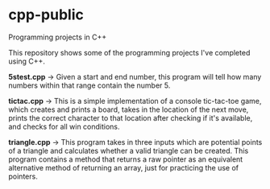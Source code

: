 # cpp-public
Programming projects in C++

This repository shows some of the programming projects I've completed using C++.

<strong>5stest.cpp</strong> -> Given a start and end number, this program will tell how many numbers within that range contain the number 5.

<strong>tictac.cpp</strong> -> This is a simple implementation of a console tic-tac-toe game, which creates and prints a board, takes in the location of the next move, prints the correct character to that location after checking if it's available, and checks for all win conditions.

<strong>triangle.cpp</strong> -> This program takes in three inputs which are potential points of a triangle and calculates whether a valid triangle can be created. This program contains a method that returns a raw pointer as an equivalent alternative method of returning an array, just for practicing the use of pointers.
